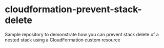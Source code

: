 # cloudformation-prevent-stack-delete
Sample repository to demonstrate how you can prevent stack delete of a nested stack using a CloudFormation custom resource

